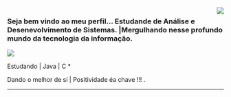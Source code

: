 <img align='right' src="https://github-readme-stats.vercel.app/api?username=Jeftellima&show_icons=true&title_color=783c00&text_color=af552e&icon_color=783c00&bg_color=f8efd4&cache_seconds=2300">

###  Seja bem vindo ao meu perfil... Estudande de Análise e Desenevolvimento de Sistemas. |Mergulhando nesse profundo mundo da tecnologia da informação.

<img src="https://img.shields.io/static/v1?label=GITHUB&message=JEFTE&color=f8efd4&style=for-the-badge&logo=GitHub">

<p>

Estudando | Java | C * <br/>

Dando o melhor de sí | Positividade éa chave !!! .


</p>
<hr>
